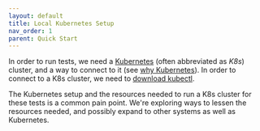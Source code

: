 ```yaml
---
layout: default
title: Local Kubernetes Setup
nav_order: 1
parent: Quick Start
---
```


In order to run tests, we need a [Kubernetes](https://kubernetes.io/) (often abbreviated as *K8s*) cluster, and a way to connect to it (see [why Kubernetes](https://smartcontractkit.github.io/integrations-framework/setup/kubernetes.html#why)). In order to connect to a K8s cluster, we need to [download kubectl](https://kubernetes.io/releases/download/). 

<div class="note note-yellow">
The Kubernetes setup and the resources needed to run a K8s cluster for these tests is a common pain point. We're exploring ways to lessen the resources needed, and possibly expand to other systems as well as Kubernetes.
</div>